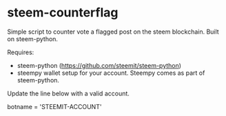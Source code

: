 # steem-counterflag
Simple script to counter vote a flagged post on the steem blockchain. Built on steem-python.

Requires:

* steem-python (https://github.com/steemit/steem-python)
* steempy wallet setup for your account. Steempy comes as part of steem-python.

Update the line below with a valid account.

botname = 'STEEMIT-ACCOUNT'
